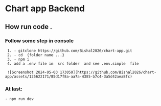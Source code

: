 # Chart app Backend

## How run code .

### Follow some step in console

     1. - gitclone https://github.com/Bishal2026/chart-app.git
     2. - cd  {folder name ...}
     3. - npm i
     4. add a .env file in  src folder  and see .env.simple  file

     ![Screenshot 2024-05-03 173050](https://github.com/Bishal2026/chart-app/assets/125622171/85d17f8a-aa7a-4385-b7c4-3a5d42aea8fc)




### At last:

    - npm run dev
